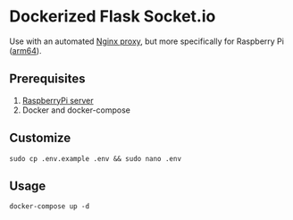 # Dockerized Flask Socket.io

Use with an automated [Nginx proxy](https://github.com/nginx-proxy/nginx-proxy), but more specifically for Raspberry Pi ([arm64](https://github.com/avidsapp/arm64-nginx-proxy)).

## Prerequisites

1. [RaspberryPi server](https://avidsapp.com/docker-flask-socket/server/README.md)
1. Docker and docker-compose

## Customize

`sudo cp .env.example .env && sudo nano .env`

## Usage

`docker-compose up -d`
